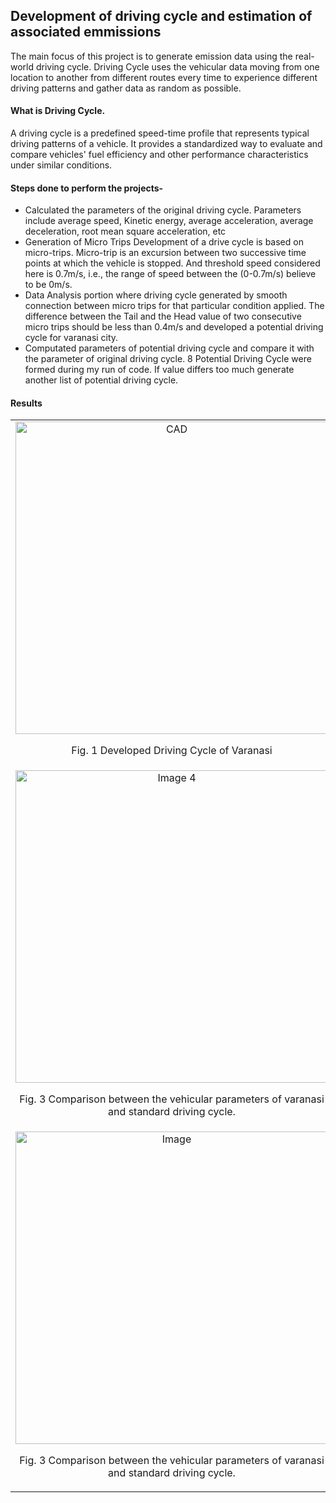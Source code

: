 ## Development of driving cycle and estimation of associated emmissions

The main focus of this project is to generate emission data using the real-world
driving cycle. Driving Cycle uses the vehicular data moving from one location to another from different routes every time to experience different driving
patterns and gather data as random as possible.

#### What is Driving Cycle.
A driving cycle is a predefined speed-time profile that represents typical driving patterns of a vehicle. It provides a standardized way to evaluate and compare vehicles' fuel efficiency and other performance characteristics under similar conditions.

#### Steps done to perform the projects-
- Calculated the parameters of the original driving cycle. Parameters include average speed, Kinetic energy, average acceleration, average deceleration, root mean square acceleration, etc 
- Generation of Micro Trips Development of a drive cycle is based on micro-trips. Micro-trip is an excursion between two successive time points at which the vehicle is stopped. And threshold speed considered here is 0.7m/s, i.e., the range of speed between the (0-0.7m/s) believe to be 0m/s.
- Data Analysis portion where driving cycle generated by smooth connection between micro trips for that particular condition applied. The difference between the Tail and the Head value of two consecutive micro trips should be less than 0.4m/s and developed a potential driving cycle for varanasi city. 
- Computated parameters of potential driving cycle and compare it with the parameter of original driving cycle. 8 Potential Driving Cycle were formed during my run of code. If value differs too much generate another list of potential driving cycle. 

#### Results
<table>
  <tr>
    <td align="center">
      <img src="https://github.com/yatokai-3/yatokai-3/assets/111629438/c22aa1e6-0c4d-46d3-884f-62232a596a56" alt="CAD" width="500">
      <p>Fig. 1 Developed Driving Cycle of Varanasi</p>
    </td>
    <td align="center">
      <img src="https://github.com/yatokai-3/yatokai-3/assets/111629438/5e67638d-a769-40ee-9040-41ff5658e4e5" alt="Mesh" width="500">
      <p>Fig. 2 European Driving Cycle(EUDC)</p>
    </td>
  </tr>


  <tr>
    <td align="center">
     <img src="https://github.com/yatokai-3/yatokai-3/assets/111629438/5b54a614-3077-4090-b3a3-f1830486dce1" alt="Image 4" width="500">
      <p>Fig. 3 Comparison between the vehicular parameters of varanasi and standard driving cycle.</p>
    </td>
    <td align="center">
      <img src="https://github.com/yatokai-3/yatokai-3/assets/111629438/6df29df6-10ef-4142-96e5-c9a2a667bb5a" alt="Image 4" width="500">
      <p>Fig. 4 Comparison between the emission parameters of varanasi and standard driving cycle.</p>
    </td>
  </tr>
  <tr>
    <td align="center">
     <img src="https://github.com/yatokai-3/Driving_Cycle/assets/111629438/1e3668e0-1b5b-4430-a075-68ac687d3141" alt="Image" width="500">
      <p>Fig. 3 Comparison between the vehicular parameters of varanasi and standard driving cycle.</p>
    </td>
    <td align="center">
      <img src="https://github.com/yatokai-3/Driving_Cycle/assets/111629438/4c855fae-1aef-4a92-a933-7681c5f2ac5f" alt="Imagex" width="500">
      <p>Fig. 4 Comparison between the emission parameters of varanasi and standard driving cycle.</p>
    </td>
  </tr>
</table>
